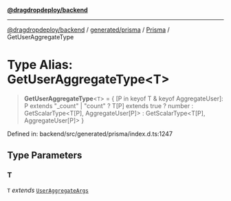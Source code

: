 [**@dragdropdeploy/backend**](../../../../../README.md)

***

[@dragdropdeploy/backend](../../../../../README.md) / [generated/prisma](../../../README.md) / [Prisma](../README.md) / GetUserAggregateType

# Type Alias: GetUserAggregateType\<T\>

> **GetUserAggregateType**\<`T`\> = \{ \[P in keyof T & keyof AggregateUser\]: P extends "\_count" \| "count" ? T\[P\] extends true ? number : GetScalarType\<T\[P\], AggregateUser\[P\]\> : GetScalarType\<T\[P\], AggregateUser\[P\]\> \}

Defined in: backend/src/generated/prisma/index.d.ts:1247

## Type Parameters

### T

`T` *extends* [`UserAggregateArgs`](UserAggregateArgs.md)
